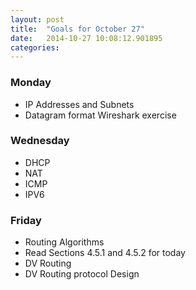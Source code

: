 ```yaml
---
layout: post
title:  "Goals for October 27"
date:   2014-10-27 10:08:12.901895
categories:
---
```


### Monday

* IP Addresses and Subnets
* Datagram format Wireshark exercise

### Wednesday

* DHCP
* NAT
* ICMP
* IPV6

### Friday

* Routing Algorithms
* Read Sections 4.5.1 and 4.5.2 for today
* DV Routing
* DV Routing protocol Design


